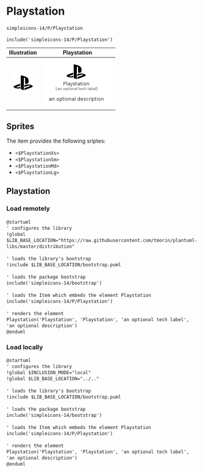 # Playstation


```text
simpleicons-14/P/Playstation
```

```text
include('simpleicons-14/P/Playstation')
```



| Illustration | Playstation |
| :---: | :---: |
| ![illustration for Illustration](../../simpleicons-14/P/Playstation.png) | ![illustration for Playstation](../../simpleicons-14/P/Playstation.Local.png) |



## Sprites
The item provides the following sriptes:

- `<$PlaystationXs>`
- `<$PlaystationSm>`
- `<$PlaystationMd>`
- `<$PlaystationLg>`





## Playstation

### Load remotely
```plantuml
@startuml
' configures the library
!global $LIB_BASE_LOCATION="https://raw.githubusercontent.com/tmorin/plantuml-libs/master/distribution"

' loads the library's bootstrap
!include $LIB_BASE_LOCATION/bootstrap.puml

' loads the package bootstrap
include('simpleicons-14/bootstrap')

' loads the Item which embeds the element Playstation
include('simpleicons-14/P/Playstation')

' renders the element
Playstation('Playstation', 'Playstation', 'an optional tech label', 'an optional description')
@enduml
```

### Load locally
```plantuml
@startuml
' configures the library
!global $INCLUSION_MODE="local"
!global $LIB_BASE_LOCATION="../.."

' loads the library's bootstrap
!include $LIB_BASE_LOCATION/bootstrap.puml

' loads the package bootstrap
include('simpleicons-14/bootstrap')

' loads the Item which embeds the element Playstation
include('simpleicons-14/P/Playstation')

' renders the element
Playstation('Playstation', 'Playstation', 'an optional tech label', 'an optional description')
@enduml
```

